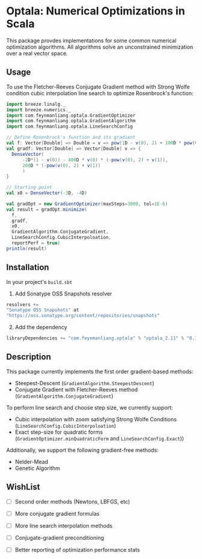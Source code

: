 Optala: Numerical Optimizations in Scala
========================================

This package provdes implementations for some common numerical
optimization algorithms. All algorithms solve an unconstrained
minimization over a real vector space.

Usage
-----

To use the Fletcher-Reeves Conjugate Gradient method with Strong Wolfe
condition cubic interpolation line search to optimize Rosenbrock's
function:

```scala
import breeze.linalg._
import breeze.numerics._
import com.feynmanliang.optala.GradientOptimizer
import com.feynmanliang.optala.GradientAlgorithm
import com.feynmanliang.optala.LineSearchConfig

// Define Rosenbrock's function and its gradient
val f: Vector[Double] => Double = v => pow(1D - v(0), 2) + 100D * pow(v(1) - pow(v(0), 2),2)
val gradf: Vector[Double] => Vector[Double] v => {
  DenseVector(
      -2D*(1 - v(0)) - 400D * v(0) * (-pow(v(0), 2) + v(1)),
      200D * (-pow(v(0), 2) + v(1))
      )
}

// Starting point
val x0 = DenseVector(-3D, -4D)

val gradOpt = new GradientOptimizer(maxSteps=3000, tol=1E-6)
val result = gradOpt.minimize(
  f,
  gradf,
  x0,
  GradientAlgorithm.ConjugateGradient,
  LineSearchConfig.CubicInterpoloation,
  reportPerf = true)
println(result)
```

Installation
-----------

In your project's `build.sbt`

1. Add Sonatype OSS Snapshots resolver
```sbt
resolvers +=
"Sonatype OSS Snapshots" at
"https://oss.sonatype.org/content/repositories/snapshots"
```

2. Add the dependency
```sbt
libraryDependencies += "com.feynmanliang.optala" % "optala_2.11" % "0.1.0-SNAPSHOT"
```

Description
-----------

This package currently implements the first order gradient-based methods:
* Steepest-Descent (`GradientAlgorithm.SteepestDescent`)
* Conjugate Gradient with Fletcher-Reeves method (`GradientAlgorithm.ConjugateGradient`)

To perform line search  and choose step size, we currently support:
* Cubic interpolation with zoom satisfying Strong Wolfe Conditions
  (`LineSearchConfig.CubicInterpoloation`)
* Exact step-size for quadratic forms
  (`GradientOptimizer.minQuadraticForm` and `LineSearchConfig.Exact`))

Additionally, we support the following gradient-free methods:
* Nelder-Mead
* Genetic Algorithm

WishList
-------

 - [ ] Second order methods (Newtons, LBFGS, etc)
 - [ ] More conjugate gradient formulas
 - [ ] More line search interpolation methods
 - [ ] Conjugate-gradient preconditioning
 - [ ] Better reporting of optimization performance stats

